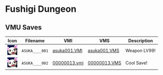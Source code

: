 # Fushigi Dungeon

## VMU Saves

| Icon | Filename | VMI | VMS | Description |
|------|----------|-----|-----|-------------|
| ![Fushigi Dungeon](../icons/ASUKA____001.GIF) | `ASUKA____001` | [asuka001.VMI](asuka001.VMI) | [asuka001.VMS](asuka001.VMS) | Weapon LV99! |
| ![Fushigi Dungeon](../icons/ASUKA____002.GIF) | `ASUKA____002` | [00000013.vmi](00000013.vmi) | [00000013.VMS](00000013.VMS) | Cool Save! |
